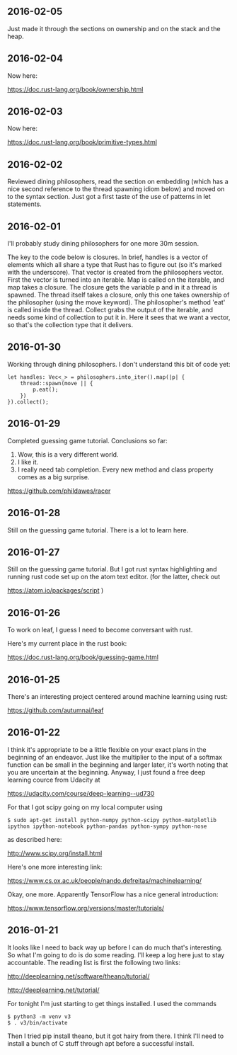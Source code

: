 ## 2016-02-05

Just made it through the sections on ownership and on the stack and the heap.

## 2016-02-04
Now here:

https://doc.rust-lang.org/book/ownership.html

## 2016-02-03
Now here:

https://doc.rust-lang.org/book/primitive-types.html


## 2016-02-02
Reviewed dining philosophers, read the section on embedding (which has a nice second reference to the thread spawning idiom below) and moved on to the syntax section.  Just got a first taste of the use of patterns in let statements.

## 2016-02-01
I'll probably study dining philosophers for one more 30m session.  

The key to the code below is closures.  In brief, handles is a vector of elements which all share a type that Rust has to figure out (so it's marked with the underscore).  That vector is created from the philosophers vector.  First the vector is turned into an iterable.  Map is called on the iterable, and map takes a closure.  The closure gets the variable p and in it a thread is spawned.  The thread itself takes a closure, only this one takes ownership of the philosopher (using the move keyword).  The philosopher's method 'eat' is called inside the thread.  Collect grabs the output of the iterable, and needs some kind of collection to put it in.  Here it sees that we want a vector, so that's the collection type that it delivers.



## 2016-01-30
Working through dining philosophers.  I don't understand this bit of code yet:

```
let handles: Vec<_> = philosophers.into_iter().map(|p| {
    thread::spawn(move || {
        p.eat();
    })
}).collect();
```

## 2016-01-29
Completed guessing game tutorial.  Conclusions so far:

1. Wow, this is a very different world.
2. I like it.
3. I really need tab completion.  Every new method and class property comes as a big surprise.

https://github.com/phildawes/racer

## 2016-01-28
Still on the guessing game tutorial.  There is a lot to learn here.

## 2016-01-27
Still on the guessing game tutorial.  But I got rust syntax highlighting and running rust code set up on the atom text editor.
(for the latter, check out 

https://atom.io/packages/script
)
## 2016-01-26
To work on leaf, I guess I need to become conversant with rust.  

Here's my current place in the rust book:

https://doc.rust-lang.org/book/guessing-game.html

## 2016-01-25
There's an interesting project centered around machine learning using rust:

https://github.com/autumnai/leaf

## 2016-01-22
I think it's appropriate to be a little flexible on your exact plans in the beginning of an endeavor.  Just like the multiplier to the input of a softmax function can be small in the beginning and larger later, it's worth noting that you are uncertain at the beginning.  Anyway, I just found a free deep learning cource from Udacity at 

https://udacity.com/course/deep-learning--ud730

For that I got scipy going on my local computer using 

```
$ sudo apt-get install python-numpy python-scipy python-matplotlib ipython ipython-notebook python-pandas python-sympy python-nose
```
as described here:

http://www.scipy.org/install.html

Here's one more interesting link:

https://www.cs.ox.ac.uk/people/nando.defreitas/machinelearning/

Okay, one more.  Apparently TensorFlow has a nice general introduction:

https://www.tensorflow.org/versions/master/tutorials/

## 2016-01-21
It looks like I need to back way up before I can do much that's interesting.  So what I'm going to do is do some reading.  I'll keep a log here just to stay accountable.  The reading list is first the following two links:

http://deeplearning.net/software/theano/tutorial/

http://deeplearning.net/tutorial/

For tonight I'm just starting to get things installed.  I used the commands
```
$ python3 -m venv v3
$ . v3/bin/activate
```
Then I tried pip install theano, but it got hairy from there. I think I'll need to install a bunch of C stuff through apt before a successful install.
